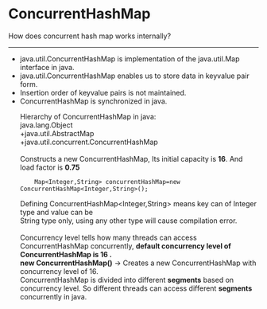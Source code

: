 # ConcurrentHashMap
How does concurrent hash map works internally?

-----------------------------------------------------------------
<ul><li>java.util.ConcurrentHashMap is implementation of the java.util.Map interface in java.</li>
<li>java.util.ConcurrentHashMap enables us to store data in keyvalue pair form. </li>
<li>Insertion order of keyvalue pairs is not maintained. </li>
<li>ConcurrentHashMap is synchronized in java.</li>


Hierarchy of ConcurrentHashMap in java:<br>
                java.lang.Object <br>
            +java.util.AbstractMap <br>
            +java.util.concurrent.ConcurrentHashMap
<br><br>
Constructs a new ConcurrentHashMap, Its initial capacity is <b>16</b>. And load factor is <b>0.75</b> <br>

        Map<Integer,String> concurrentHashMap=new ConcurrentHashMap<Integer,String>();
Defining ConcurrentHashMap<Integer,String> means key can of Integer type and value can be<br>
String type only, using any other type will cause compilation error.
<br><br>
Concurrency level tells how many threads can access ConcurrentHashMap concurrently, 
<b>default concurrency level of ConcurrentHashMap is 16 .</b><br>
  <b>new ConcurrentHashMap()</b> -> Creates a new ConcurrentHashMap with concurrency level of 16.
<br>
ConcurrentHashMap is divided into different <b>segments</b> based on concurrency level. So different
threads can access different <b>segments</b> concurrently in java.
